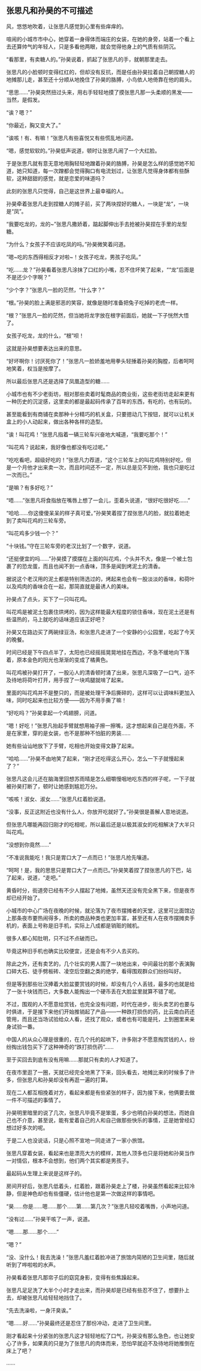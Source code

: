## 张思凡和孙昊的不可描述

风，悠悠地吹着，让张思凡感觉到心里有些痒痒的。

喧闹的小城市市中心，她穿着一身得体而端庄的女装，在她的身旁，站着一个看上去还算帅气的年轻人，只是多看他两眼，就会觉得他身上的气质有些阴沉。

“看那里，有卖糖人的。”孙昊说着，抓起了张思凡的手，就朝那里走去。

张思凡的小脸顿时变得红红的，但却没有反抗，而是任由孙昊拉着自己朝捏糖人的地摊那儿走，甚至还十分顺从地挽住了孙昊的胳膊，小鸟依人地倚靠在他的肩头。

“思思……”孙昊突然扭过头来，用右手轻轻地摸了摸张思凡那一头柔顺的黑发——当然，是假发。

“诶？嗯？”

“你最近，胸又变大了。”

“诶咳！有、有嘛！”张思凡有些喜悦又有些慌乱地问道。

“嗯，感觉软软的。”孙昊低声说道，顿时让张思凡闹了一个大红脸。

于是张思凡就有意无意地用胸轻轻地蹭着孙昊的胳膊，孙昊是怎么样的感觉她不知道，她只知道，每一次蹭都会觉得胸口有电流划过，让张思凡觉得身体都有些酥软，这种甜甜的感觉，就是恋爱的味道吗？

此刻的张思凡只觉得，自己是这世界上最幸福的人。

孙昊牵着张思凡走到捏糖人的摊子前，买了两块捏好的糖人，一块是“龙”，一块是“凤”。

“我要吃龙的，龙的~”张思凡撒娇着，踮起脚伸出手去抢被孙昊捏在手里的龙型糖。

“为什么？女孩子不应该吃凤的吗。”孙昊微笑着问道。

“嗯~吃的东西得相反才对啦~！女孩子吃龙，男孩子吃凤。”

“吃……龙？”孙昊看着张思凡涂抹了口红的小嘴，忍不住坏笑了起来，““龙”后面是不是还少个字啊？”

“少个字？”张思凡一脸的茫然，“什么字？”

“根。”孙昊的脸上满是邪恶的笑容，就像是随时准备把兔子吃掉的老虎一样。

“根？”张思凡一脸的茫然，但当她将龙字放在根字前面后，她就一下子恍然大悟了。

女孩子吃龙，龙的什么，“根”呗！

这就是孙昊想要表达出来的意思。

“好坏啊你！讨厌死你了！”张思凡一脸娇羞地用拳头轻捶着孙昊的胸膛，后者呵呵地笑着，权当是按摩了。

所以最后张思凡还是选择了凤凰造型的糖……

小城市也有不少老街坊，相对那些卖着时髦商品的商业街，这些老街坊走起来更有一种历史的沉淀感，这里卖的都是最起码传承了百年的东西，有吃的，也有玩的。

甚至能看到有商铺在卖那种十分精巧的机关盒，只要摁动几下按钮，就可以让机关盒上的小人动起来，做出各种各样的造型。

“诶！叫花鸡！”张思凡指着一辆三轮车兴奋地大喊道，“我要吃那个！”

“叫花鸡？说起来，我好像也都没有吃过呢。”

“吃吃看吧，超级好吃的！”张思凡力荐道，“这个三轮车上的叫花鸡特别好吃，但是一个月他才出来卖一次，而且时间还不一定，所以总是见不到他，我也只是吃过一次而已。”

“是嘛？有多好吃？”

“唔……”张思凡将食指放在嘴唇上想了一会儿，歪着头说道，“很好吃很好吃……”

“哈哈……你这傻傻呆呆的样子真可爱。”孙昊笑着捏了捏张思凡的脸，就拉着她走到了卖叫花鸡的三轮车旁。

“叫花鸡多少钱一个？”

“十块钱。”守在三轮车旁的老汉比划了一个数字，说道。

“还挺便宜的吗……”孙昊摸了摸摆在上面的叫花鸡，个头并不大，像是一个被土包裹了的恐龙蛋，而且也闻不到一点香味，顶多是闻到烤泥土的清香。

据说这个老汉用的泥土都是特别筛选过的，烤起来也会有一股淡淡的香味，和荷叶以及鸡肉的香味合在一起，那简直就是最诱人的美味。

孙昊点了点头，买下了一只叫花鸡。

叫花鸡是被泥土包裹住烘烤的，因为这样能最大程度的锁住香味，现在泥土还是有些温热的，马上就吃的话味道应该正好吧？

孙昊又在路边买了两碗绿豆汤，和张思凡走进了一个安静的小公园里，吃起了今天的晚餐。

时间已经是下午四点半了，太阳也已经摇摇晃晃地挂在西边，不急不缓地向下落着，原本金色的阳光也渐渐的变成了橘黄色。

叫花鸡被孙昊打开了，一股沁人的清香顿时涌了出来，张思凡深吸了一口气，迫不及待地将荷叶打开，用手捏了一块鸡腿就啃了起来。

里面的叫花鸡并不是整只的，而是被处理干净后撕碎的，这样可以让调味料更加入味，同时吃起来也比较方便——因为不用手撕了嘛！

“好吃吗？”孙昊拿起一个鸡翅膀，问道。

“嗯！好吃！”张思凡抬起手臂就想用袖子擦一擦嘴，这才想起来自己是在外面，不是在家里，穿的是女装，也不是那种不怕脏的男装……

她有些讪讪地放下了手臂，吃相也开始变得文静了起来。

“哈哈……”孙昊不由地笑了起来，“刚才还吃得这么开心，怎么一下子就慢起来了？”

张思凡这会儿还在脑海里回想苏雨晴是怎么细嚼慢咽地吃东西的样子呢，一下子就被孙昊打断了，顿时让她感到尴尬万分。

“咳咳！淑女、淑女……”张思凡红着脸说道。

“没事，反正这附近也没有什么人，你放开吃就好了。”孙昊很是善解人意地说道。

但张思凡哪能再回归刚才的吃相呢，所以最后还是以极其淑女的吃相解决了大半只叫花鸡。

“没想到你竟然……”

“不准说我能吃！我只是胃口大了一点而已！”张思凡抢先嚷道。

“呵呵！是，我的思思只是胃口大了一点而已。”孙昊笑着捏了捏张思凡的下巴，站了起来，说道，“走吧。”

黄昏时分，街道旁已经有不少人摆起了地摊，虽然天还没有完全黑下来，但是夜市却已经开始了。

小城市的中心广场在夜晚的时候，就沦落为了夜市摆摊者的天堂，这里可比面馆边上那条夜市要热闹得多，所卖的商品种类也更加丰富，甚至还有人在夜市摆摊卖手机的，表面上号称是旧手机，实际上八成都是销赃的贼机。

很多人都心知肚明，只不过不点破而已。

毕竟这种旧手机也确实比较便宜，还是会有不少人去买的。

除此之外，还有卖艺的，几个壮实的男人围了一块地出来，中间最壮的那个表演胸口碎大石、徒手劈板砖、凌空后空翻之类的绝学，看得围观群众们纷纷叫好。

但是等到那些壮汉捧着大脸盆要赏钱的时候，却没有几个人丢钱，最多的也就是给了一张十块钱而已，大多数人能掏出一个硬币丢在大脸盆里就算不错了呢。

不过，围观的人不愿意给赏钱，也完全没有问题，时代在进步，街头卖艺的也要与时俱进，于是接下来他们开始推销起了产品——一种跌打损伤的药，比云南白药还管用，而且还当场试验给众人看，还找了观众，或者也有可能是托，上到圈里来亲身试验一番。

中国人的从众心理是很重的，在几个托的起哄下，许多刚才不愿意掏赏钱的人，纷纷掏出钱包买下了这种神奇的“跌打损伤药”……

至于买回去到底有没有用嘛……那就只有卖的人才知道了。

在夜市里逛了一圈，天就已经完全地黑了下来，回头看去，地摊比来的时候多了许多，但张思凡和孙昊却没有再逛一遍的打算。

现在二人都互相挽着对方，看起来都是有些紧张的样子，因为接下来，他俩要去做一件不可描述的事情了。

孙昊明里暗里的说了几次，张思凡毕竟不是笨蛋，多少也明白孙昊的想法，而她自己也不介意，甚至说，能有爱着自己的人和自己做那些快乐的事情，正是她曾经幻想过好多次的呢。

于是二人也没说话，只是心照不宣地一同走进了一家小旅馆。

张思凡穿着女装，看起来也是漂亮大方的模样，其他人顶多也只是将她和孙昊当作一对情侣，根本不会想到，他们两个其实都是男孩子。

最起码从生理上来说是这样子的。

房间开好后，张思凡低着头，红着脸，跟着孙昊走上了楼，孙昊虽然看起来比较冷静，但是神色却也有些僵硬，估计他也是第一次做这样的事情吧。

“昊……你是……嗯……那个……第……第几次？”张思凡轻咬着嘴唇，小声地问道。

“没有过……”孙昊干咳了一声，说道。

“嗯……那……那个……”

“嗯？”

“没、没什么！我去洗澡！”张思凡羞红着脸冲进了旅馆内简陋的卫生间里，随后就听到了哗啦啦的水声。

孙昊看着张思凡那帘子后的窈窕身影，变得有些焦躁起来。

张思凡足足洗了大半个小时才走出来，而孙昊却是已经有些忍不住了，想要扑上去，却被张思凡给轻轻地挡住了。

“先去洗澡啦，一身汗臭诶。”

“嗯……好……”孙昊最终还是忍住了那份冲动，走进了卫生间里。

刚才看起来十分紧张的张思凡这才轻轻地松了口气，孙昊没有那么急色，也让她安心了许多，如果真的只是为了张思凡的肉体而来，恐怕早就迫不及待地将她推倒在床上了吧？

……
